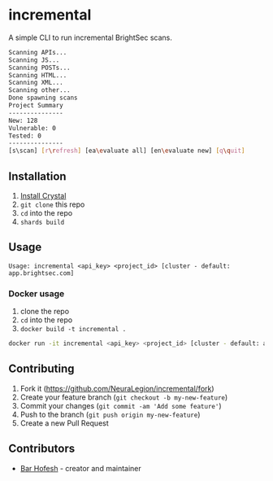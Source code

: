 # incremental

A simple CLI to run incremental BrightSec scans.

```bash
Scanning APIs...
Scanning JS...
Scanning POSTs...
Scanning HTML...
Scanning XML...
Scanning other...
Done spawning scans
Project Summary
---------------
New: 128
Vulnerable: 0
Tested: 0
---------------
[s\scan] [r\refresh] [ea\evaluate all] [en\evaluate new] [q\quit]
```

## Installation

1. [Install Crystal](https://crystal-lang.org/docs/installation/)
2. `git clone` this repo
3. `cd` into the repo
4. `shards build`

## Usage

`Usage: incremental <api_key> <project_id> [cluster - default: app.brightsec.com]`

### Docker usage

1. clone the repo
2. `cd` into the repo
3. `docker build -t incremental .`

```bash
docker run -it incremental <api_key> <project_id> [cluster - default: app.brightsec.com]
```

## Contributing

1. Fork it (<https://github.com/NeuraLegion/incremental/fork>)
2. Create your feature branch (`git checkout -b my-new-feature`)
3. Commit your changes (`git commit -am 'Add some feature'`)
4. Push to the branch (`git push origin my-new-feature`)
5. Create a new Pull Request

## Contributors

- [Bar Hofesh](https://github.com/bararchy) - creator and maintainer
